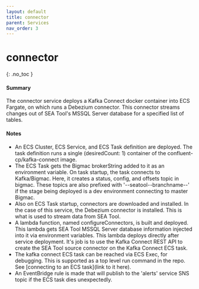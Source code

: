 ```yaml
---
layout: default
title: connector
parent: Services
nav_order: 3
---
```


# connector

{: .no_toc }

#### Summary

The connector service deploys a Kafka Connect docker container into ECS Fargate, on which runs a Debezium connector. This connector streams changes out of SEA Tool's MSSQL Server database for a specified list of tables.

#### Notes

- An ECS Cluster, ECS Service, and ECS Task definition are deployed. The task definition runs a single (desiredCount: 1) container of the confluent-cp/kafka-connect image.
- The ECS Task gets the Bigmac brokerString added to it as an environment variable. On task startup, the task connects to Kafka/Bigmac. Here, it creates a status, config, and offsets topic in bigmac. These topics are also prefixed with '--seatool--branchname--' if the stage being deployed is a dev environment connecting to master Bigmac.
- Also on ECS Task startup, connectors are downloaded and installed. In the case of this service, the Debezium connector is installed. This is what is used to stream data from SEA Tool.
- A lambda function, named configureConnectors, is built and deployed. This lambda gets SEA Tool MSSQL Server database information injected into it via environment variables. This lambda deploys directly after service deployment. It's job is to use the Kafka Connect REST API to create the SEA Tool source connector on the Kafka Connect ECS task.
- The kafka connect ECS task can be reached via ECS Exec, for debugging. This is supported as a top level run command in the repo. See [connecting to an ECS task](link to it here).
- An EventBridge rule is made that will publish to the 'alerts' service SNS topic if the ECS task dies unexpectedly.

